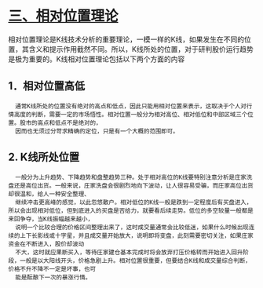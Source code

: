 # [三、相对位置理论](https://weread.qq.com/web/reader/de5328a07188d4d6de53636kd3d322001ad3d9446802347)

相对位置理论是K线技术分析的重要理论，一模一样的K线，如果发生在不同的位置，其含义和提示作用截然不同。所以，K线所处的位置，对于研判股价运行趋势是极为重要的。K线相对位置理论包括以下两个方面的内容

## 1．相对位置高低

      通常K线所处的位置没有绝对的高点和低点，因此只能用相对位置来表示，这取决于个人对行情高度的判断，需要一定的市场悟性。相对位置一般分为相对高位、相对低位和中部区域三个位置。股市的高点和低点不是绝对的，
      因而也无须过分苛求精确的定位，只是有一个大概的范围即可。

## 2. K线所处位置

      一般分为上升趋势、下降趋势和盘整趋势三种。处于相对高位的K线要特别注意分析是庄家洗盘还是高位出货。一般来说，庄家洗盘会很剧烈地向下波动，让人很容易受骗，而庄家高位出货却很温和，给人一种安全整理、
      继续冲击更高峰的感觉，以此忽悠散户。相对低位的K线一般是跌到一定程度后有买盘进入，所以会出现相对低位，但到底进入的买盘是否给力，就要看后续走势。低位的多空较量一般都是来回争夺，当K线振幅越来越小，
      说明一个比较合理的价格区间整理出来了，这时成交量通常会比较低迷，如果什么时候出现连续的上下长影线或十字星，并且成交量开始放大，说明即将变盘，此刻需要密切关注，如果庄家资金在不断进入，股价却波动
      不大，这时就应果断买入，等待庄家建仓基本完成时将会放弃打压价格转而开始进入回升阶段，一般是以大阳线开头，价格急剧上升。相对位置很重要，但要结合K线和成交量综合判断，价格不升不降不一定是坏事，也可
      能是酝酿下一次的暴涨行情。
